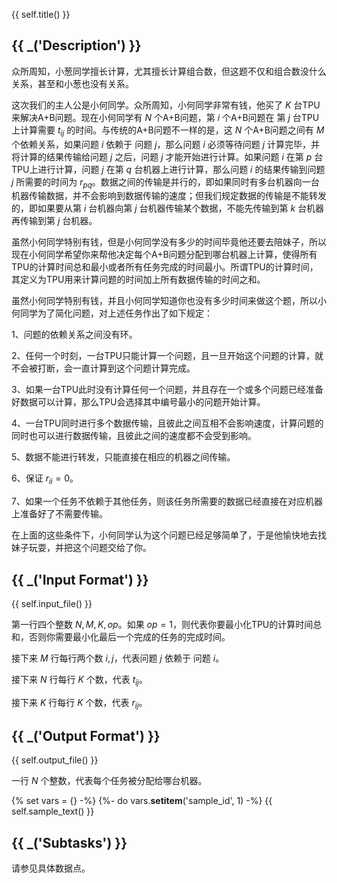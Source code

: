 {{ self.title() }}


## {{ _('Description') }}

众所周知，小葱同学擅长计算，尤其擅长计算组合数，但这题不仅和组合数没什么关系，甚至和小葱也没有关系。

这次我们的主人公是小何同学。众所周知，小何同学非常有钱，他买了 $K$ 台TPU来解决A+B问题。现在小何同学有 $N$ 个A+B问题，第 $i$ 个A+B问题在 第 $j$ 台TPU上计算需要 $t_{ij}$ 的时间。与传统的A+B问题不一样的是，这 $N$ 个A+B问题之间有 $M$ 个依赖关系，如果问题 $i$ 依赖于 问题 $j$，那么问题 $i$ 必须等待问题 $j$ 计算完毕，并将计算的结果传输给问题 $j$ 之后，问题 $j$ 才能开始进行计算。如果问题 $i$ 在第 $p$ 台TPU上进行计算，问题 $j$ 在第 $q$ 台机器上进行计算，那么问题 $i$ 的结果传输到问题 $j$ 所需要的时间为 $r_{pq}$。数据之间的传输是并行的，即如果同时有多台机器向一台机器传输数据，并不会影响到数据传输的速度；但我们规定数据的传输是不能转发的，即如果要从第 $i$ 台机器向第 $j$ 台机器传输某个数据，不能先传输到第 $k$ 台机器再传输到第 $j$ 台机器。

虽然小何同学特别有钱，但是小何同学没有多少的时间毕竟他还要去陪妹子，所以现在小何同学希望你来帮他决定每个A+B问题分配到哪台机器上计算，使得所有TPU的计算时间总和最小或者所有任务完成的时间最小。所谓TPU的计算时间，其定义为TPU用来计算问题的时间加上所有数据传输的时间之和。

虽然小何同学特别有钱，并且小何同学知道你也没有多少时间来做这个题，所以小何同学为了简化问题，对上述任务作出了如下规定：

1、问题的依赖关系之间没有环。

2、任何一个时刻，一台TPU只能计算一个问题，且一旦开始这个问题的计算，就不会被打断，会一直计算到这个问题计算完成。

3、如果一台TPU此时没有计算任何一个问题，并且存在一个或多个问题已经准备好数据可以计算，那么TPU会选择其中编号最小的问题开始计算。

4、一台TPU同时进行多个数据传输，且彼此之间互相不会影响速度，计算问题的同时也可以进行数据传输，且彼此之间的速度都不会受到影响。

5、数据不能进行转发，只能直接在相应的机器之间传输。

6、保证 $r_{ii}=0$。

7、如果一个任务不依赖于其他任务，则该任务所需要的数据已经直接在对应机器上准备好了不需要传输。

在上面的这些条件下，小何同学认为这个问题已经足够简单了，于是他愉快地去找妹子玩耍，并把这个问题交给了你。


## {{ _('Input Format') }}

{{ self.input_file() }}


第一行四个整数 $N,M,K,op$。如果 $op=1$，则代表你要最小化TPU的计算时间总和，否则你需要最小化最后一个完成的任务的完成时间。

接下来 $M$ 行每行两个数 $i,j$，代表问题 $j$ 依赖于 问题 $i$。

接下来 $N$ 行每行 $K$ 个数，代表 $t_{ij}$。

接下来 $K$ 行每行 $K$ 个数，代表 $r_{ij}$。


## {{ _('Output Format') }}

{{ self.output_file() }}

一行 $N$ 个整数，代表每个任务被分配给哪台机器。

{% set vars = {} -%}
{%- do vars.__setitem__('sample_id', 1) -%}
{{ self.sample_text() }}


## {{ _('Subtasks') }}

请参见具体数据点。


